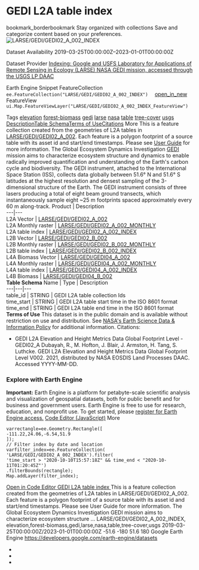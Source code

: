  
#  GEDI L2A table index 
bookmark_borderbookmark Stay organized with collections  Save and categorize content based on your preferences.
![LARSE/GEDI/GEDI02_A_002_INDEX](https://developers.google.com/earth-engine/datasets/images/LARSE/LARSE_GEDI_GEDI02_A_002_INDEX_sample.png) 

Dataset Availability
    2019-03-25T00:00:00Z–2023-01-01T00:00:00Z 

Dataset Provider
     [ Indexing: Google and USFS Laboratory for Applications of Remote Sensing in Ecology (LARSE) ](https://www.fs.usda.gov/) [ NASA GEDI mission, accessed through the USGS LP DAAC ](https://lpdaac.usgs.gov/products/gedi02_av002/) 

Earth Engine Snippet
     FeatureCollection `    ee.FeatureCollection("LARSE/GEDI/GEDI02_A_002_INDEX")   ` [ open_in_new ](https://code.earthengine.google.com/?scriptPath=Examples:Datasets/LARSE/LARSE_GEDI_GEDI02_A_002_INDEX)      FeatureView  `    ui.Map.FeatureViewLayer("LARSE/GEDI/GEDI02_A_002_INDEX_FeatureView")   ` 

Tags
     [elevation](https://developers.google.com/earth-engine/datasets/tags/elevation) [forest-biomass](https://developers.google.com/earth-engine/datasets/tags/forest-biomass) [gedi](https://developers.google.com/earth-engine/datasets/tags/gedi) [larse](https://developers.google.com/earth-engine/datasets/tags/larse) [nasa](https://developers.google.com/earth-engine/datasets/tags/nasa) [table](https://developers.google.com/earth-engine/datasets/tags/table) [tree-cover](https://developers.google.com/earth-engine/datasets/tags/tree-cover) [usgs](https://developers.google.com/earth-engine/datasets/tags/usgs)
[Description](https://developers.google.com/earth-engine/datasets/catalog/LARSE_GEDI_GEDI02_A_002_INDEX#description)[Table Schema](https://developers.google.com/earth-engine/datasets/catalog/LARSE_GEDI_GEDI02_A_002_INDEX#table-schema)[Terms of Use](https://developers.google.com/earth-engine/datasets/catalog/LARSE_GEDI_GEDI02_A_002_INDEX#terms-of-use)[Citations](https://developers.google.com/earth-engine/datasets/catalog/LARSE_GEDI_GEDI02_A_002_INDEX#citations) More
This is a feature collection created from the geometries of L2A tables in [LARSE/GEDI/GEDI02_A_002](https://developers.google.com/earth-engine/datasets/catalog/LARSE_GEDI_GEDI02_A_002). Each feature is a polygon footprint of a source table with its asset id and start/end timestamps.
Please see [User Guide](https://lpdaac.usgs.gov/documents/986/GEDI02_UserGuide_V2.pdf) for more information.
The Global Ecosystem Dynamics Investigation [GEDI](https://gedi.umd.edu/) mission aims to characterize ecosystem structure and dynamics to enable radically improved quantification and understanding of the Earth's carbon cycle and biodiversity. The GEDI instrument, attached to the International Space Station (ISS), collects data globally between 51.6° N and 51.6° S latitudes at the highest resolution and densest sampling of the 3-dimensional structure of the Earth. The GEDI instrument consists of three lasers producing a total of eight beam ground transects, which instantaneously sample eight ~25 m footprints spaced approximately every 60 m along-track.
Product | Description  
---|---  
L2A Vector | [LARSE/GEDI/GEDI02_A_002](https://developers.google.com/earth-engine/datasets/catalog/LARSE_GEDI_GEDI02_A_002)  
L2A Monthly raster | [LARSE/GEDI/GEDI02_A_002_MONTHLY](https://developers.google.com/earth-engine/datasets/catalog/LARSE_GEDI_GEDI02_A_002_MONTHLY)  
L2A table index | [LARSE/GEDI/GEDI02_A_002_INDEX](https://developers.google.com/earth-engine/datasets/catalog/LARSE_GEDI_GEDI02_A_002_INDEX)  
L2B Vector | [LARSE/GEDI/GEDI02_B_002](https://developers.google.com/earth-engine/datasets/catalog/LARSE_GEDI_GEDI02_B_002)  
L2B Monthly raster | [LARSE/GEDI/GEDI02_B_002_MONTHLY](https://developers.google.com/earth-engine/datasets/catalog/LARSE_GEDI_GEDI02_B_002_MONTHLY)  
L2B table index | [LARSE/GEDI/GEDI02_B_002_INDEX](https://developers.google.com/earth-engine/datasets/catalog/LARSE_GEDI_GEDI02_B_002_INDEX)  
L4A Biomass Vector | [LARSE/GEDI/GEDI04_A_002](https://developers.google.com/earth-engine/datasets/catalog/LARSE_GEDI_GEDI04_A_002)  
L4A Monthly raster | [LARSE/GEDI/GEDI04_A_002_MONTHLY](https://developers.google.com/earth-engine/datasets/catalog/LARSE_GEDI_GEDI04_A_002_MONTHLY)  
L4A table index | [LARSE/GEDI/GEDI04_A_002_INDEX](https://developers.google.com/earth-engine/datasets/catalog/LARSE_GEDI_GEDI04_A_002_INDEX)  
L4B Biomass | [LARSE/GEDI/GEDI04_B_002](https://developers.google.com/earth-engine/datasets/catalog/LARSE_GEDI_GEDI04_B_002)  
**Table Schema**
Name | Type | Description  
---|---|---  
table_id | STRING | GEDI L2A table collection Ids  
time_start | STRING | GEDI L2A table start time in the ISO 8601 format  
time_end | STRING | GEDI L2A table end time in the ISO 8601 format  
**Terms of Use**
This dataset is in the public domain and is available without restriction on use and distribution. See [NASA's Earth Science Data & Information Policy](https://www.earthdata.nasa.gov/engage/open-data-services-and-software/data-and-information-policy) for additional information.
Citations:
  * GEDI L2A Elevation and Height Metrics Data Global Footprint Level - GEDI02_A Dubayah, R., M. Hofton, J. Blair, J. Armston, H. Tang, S. Luthcke. GEDI L2A Elevation and Height Metrics Data Global Footprint Level V002. 2021, distributed by NASA EOSDIS Land Processes DAAC. Accessed YYYY-MM-DD.


### Explore with Earth Engine
**Important:** Earth Engine is a platform for petabyte-scale scientific analysis and visualization of geospatial datasets, both for public benefit and for business and government users. Earth Engine is free to use for research, education, and nonprofit use. To get started, please [register for Earth Engine access.](https://console.cloud.google.com/earth-engine)
[Code Editor (JavaScript)](https://developers.google.com/earth-engine/datasets/catalog/LARSE_GEDI_GEDI02_A_002_INDEX#code-editor-javascript-sample) More
```
varrectangle=ee.Geometry.Rectangle([
-111.22,24.06,-6.54,51.9
]);
// Filter index by date and location
varfilter_index=ee.FeatureCollection(
'LARSE/GEDI/GEDI02_A_002_INDEX').filter(
'time_start > "2020-10-10T15:57:18Z" && time_end < "2020-10-11T01:20:45Z"')
.filterBounds(rectangle);
Map.addLayer(filter_index);
```
[ Open in Code Editor ](https://code.earthengine.google.com/?scriptPath=Examples:Datasets/LARSE/LARSE_GEDI_GEDI02_A_002_INDEX)
[ GEDI L2A table index ](https://developers.google.com/earth-engine/datasets/catalog/LARSE_GEDI_GEDI02_A_002_INDEX)
This is a feature collection created from the geometries of L2A tables in LARSE/GEDI/GEDI02_A_002. Each feature is a polygon footprint of a source table with its asset id and start/end timestamps. Please see User Guide for more information. The Global Ecosystem Dynamics Investigation GEDI mission aims to characterize ecosystem structure …
LARSE/GEDI/GEDI02_A_002_INDEX, elevation,forest-biomass,gedi,larse,nasa,table,tree-cover,usgs 
2019-03-25T00:00:00Z/2023-01-01T00:00:00Z
-51.6 -180 51.6 180 
Google Earth Engine
https://developers.google.com/earth-engine/datasets
  * [ ](https://doi.org/https://www.fs.usda.gov/)
  * [ ](https://doi.org/https://lpdaac.usgs.gov/products/gedi02_av002/)
  * [ ](https://doi.org/https://developers.google.com/earth-engine/datasets/catalog/LARSE_GEDI_GEDI02_A_002_INDEX)


